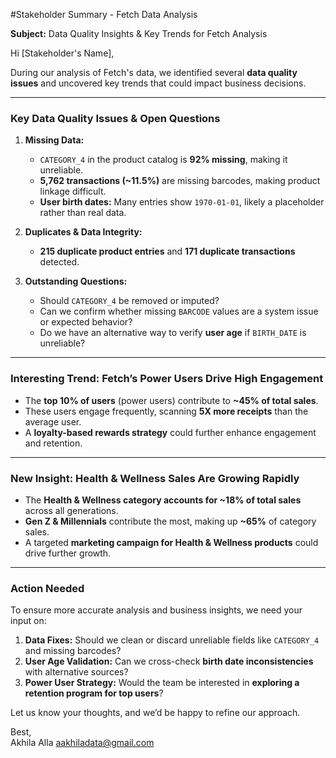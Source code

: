 #Stakeholder Summary - Fetch Data Analysis

**Subject:** Data Quality Insights & Key Trends for Fetch Analysis 

Hi [Stakeholder's Name],

During our analysis of Fetch's data, we identified several **data quality issues** and uncovered key trends that could impact business decisions.

---

### **Key Data Quality Issues & Open Questions**
1. **Missing Data:**  
   - `CATEGORY_4` in the product catalog is **92% missing**, making it unreliable.
   - **5,762 transactions (~11.5%)** are missing barcodes, making product linkage difficult.
   - **User birth dates:** Many entries show `1970-01-01`, likely a placeholder rather than real data.

2. **Duplicates & Data Integrity:**  
   - **215 duplicate product entries** and **171 duplicate transactions** detected.

3. **Outstanding Questions:**  
   - Should `CATEGORY_4` be removed or imputed?
   - Can we confirm whether missing `BARCODE` values are a system issue or expected behavior?
   - Do we have an alternative way to verify **user age** if `BIRTH_DATE` is unreliable?

---

### **Interesting Trend: Fetch’s Power Users Drive High Engagement**
- The **top 10% of users** (power users) contribute to **~45% of total sales**.
- These users engage frequently, scanning **5X more receipts** than the average user.
- A **loyalty-based rewards strategy** could further enhance engagement and retention.

---

### **New Insight: Health & Wellness Sales Are Growing Rapidly**
- The **Health & Wellness category accounts for ~18% of total sales** across all generations.
- **Gen Z & Millennials** contribute the most, making up **~65%** of category sales.
- A targeted **marketing campaign for Health & Wellness products** could drive further growth.

---

### **Action Needed**
To ensure more accurate analysis and business insights, we need your input on:
1. **Data Fixes:** Should we clean or discard unreliable fields like `CATEGORY_4` and missing barcodes?
2. **User Age Validation:** Can we cross-check **birth date inconsistencies** with alternative sources?
3. **Power User Strategy:** Would the team be interested in **exploring a retention program for top users**?

Let us know your thoughts, and we’d be happy to refine our approach.

Best,  
Akhila Alla
aakhiladata@gmail.com